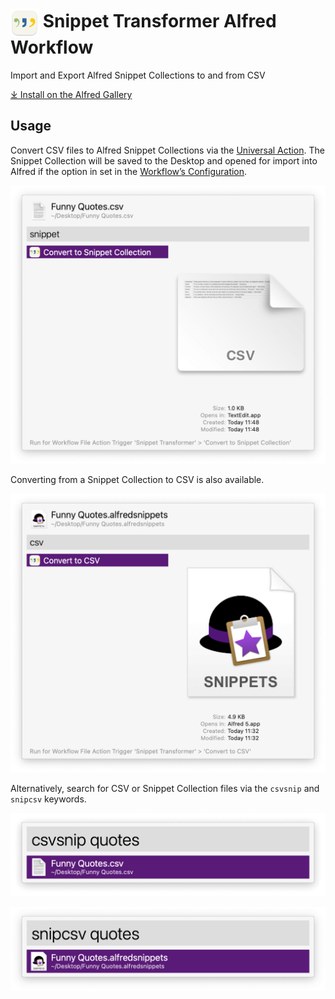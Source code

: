 # <img src='Workflow/icon.png' width='45' align='center' alt='icon'> Snippet Transformer Alfred Workflow

Import and Export Alfred Snippet Collections to and from CSV

[⤓ Install on the Alfred Gallery](https://alfred.app/workflows/alfredapp/snippet-transformer)

## Usage

Convert CSV files to Alfred Snippet Collections via the [Universal Action](https://www.alfredapp.com/help/features/universal-actions/). The Snippet Collection will be saved to the Desktop and opened for import into Alfred if the option in set in the [Workflow’s Configuration](https://www.alfredapp.com/help/workflows/user-configuration/).

![Universal Action to convert to Snippet Collection](Workflow/images/about/uafromcsv.png)

Converting from a Snippet Collection to CSV is also available.

![Universal Action to convert to CSV](Workflow/images/about/uafromcollection.png)

Alternatively, search for CSV or Snippet Collection files via the `csvsnip` and `snipcsv` keywords.

![Keyword to convert to Snippet Collection](Workflow/images/about/keywordfromcsv.png)

![Keyword to convert to CSV](Workflow/images/about/keywordfromcollection.png)
